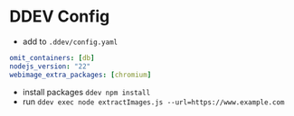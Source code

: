 # DDEV Config

-  add to `.ddev/config.yaml`

```yaml
omit_containers: [db]
nodejs_version: "22"
webimage_extra_packages: [chromium]
```
- install packages `ddev npm install`
- run `ddev exec node extractImages.js --url=https://www.example.com`